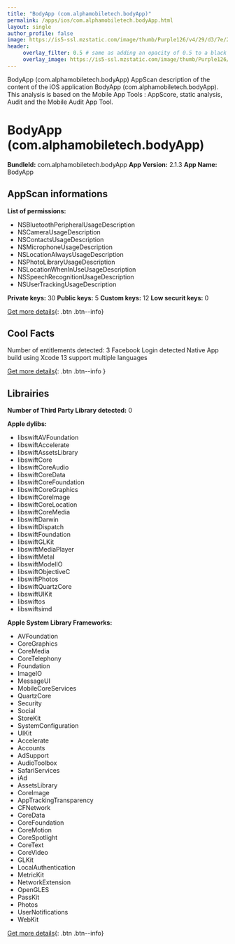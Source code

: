 ```yaml
---
title: "BodyApp (com.alphamobiletech.bodyApp)"
permalink: /apps/ios/com.alphamobiletech.bodyApp.html
layout: single
author_profile: false
image: https://is5-ssl.mzstatic.com/image/thumb/Purple126/v4/29/d3/7e/29d37e33-2aa9-e891-87f4-bcca8c833033/AppIcon-1x_U007emarketing-0-5-0-0-85-220.png/512x512bb.jpg
header: 
     overlay_filter: 0.5 # same as adding an opacity of 0.5 to a black background
     overlay_image: https://is5-ssl.mzstatic.com/image/thumb/Purple126/v4/29/d3/7e/29d37e33-2aa9-e891-87f4-bcca8c833033/AppIcon-1x_U007emarketing-0-5-0-0-85-220.png/512x512bb.jpg
---
```

BodyApp (com.alphamobiletech.bodyApp) AppScan description of the content of the iOS application BodyApp (com.alphamobiletech.bodyApp). This analysis is based on the Mobile App Tools : AppScore, static analysis, Audit and the Mobile Audit App Tool.

# BodyApp (com.alphamobiletech.bodyApp)

**BundleId:** com.alphamobiletech.bodyApp
**App Version:** 2.1.3
**App Name:** BodyApp


## AppScan informations 

**List of permissions:** 
- NSBluetoothPeripheralUsageDescription
- NSCameraUsageDescription
- NSContactsUsageDescription
- NSMicrophoneUsageDescription
- NSLocationAlwaysUsageDescription
- NSPhotoLibraryUsageDescription
- NSLocationWhenInUseUsageDescription
- NSSpeechRecognitionUsageDescription
- NSUserTrackingUsageDescription
  
  
**Private keys:** 30
**Public keys:** 5
**Custom keys:** 12
**Low securit keys:** 0
  
[Get more details](/pricing.html){: .btn .btn--info}

## Cool Facts

Number of entitlements detected: 3
Facebook Login detected
Native App
build using Xcode 13
support multiple languages
  
[Get more details](/pricing.html){: .btn .btn--info }

## Librairies 
**Number of Third Party Library detected:** 0


**Apple dylibs:**
- libswiftAVFoundation
- libswiftAccelerate
- libswiftAssetsLibrary
- libswiftCore
- libswiftCoreAudio
- libswiftCoreData
- libswiftCoreFoundation
- libswiftCoreGraphics
- libswiftCoreImage
- libswiftCoreLocation
- libswiftCoreMedia
- libswiftDarwin
- libswiftDispatch
- libswiftFoundation
- libswiftGLKit
- libswiftMediaPlayer
- libswiftMetal
- libswiftModelIO
- libswiftObjectiveC
- libswiftPhotos
- libswiftQuartzCore
- libswiftUIKit
- libswiftos
- libswiftsimd


**Apple System Library Frameworks:**
- AVFoundation
- CoreGraphics
- CoreMedia
- CoreTelephony
- Foundation
- ImageIO
- MessageUI
- MobileCoreServices
- QuartzCore
- Security
- Social
- StoreKit
- SystemConfiguration
- UIKit
- Accelerate
- Accounts
- AdSupport
- AudioToolbox
- SafariServices
- iAd
- AssetsLibrary
- CoreImage
- AppTrackingTransparency
- CFNetwork
- CoreData
- CoreFoundation
- CoreMotion
- CoreSpotlight
- CoreText
- CoreVideo
- GLKit
- LocalAuthentication
- MetricKit
- NetworkExtension
- OpenGLES
- PassKit
- Photos
- UserNotifications
- WebKit


  
[Get more details](/pricing.html){: .btn .btn--info}

